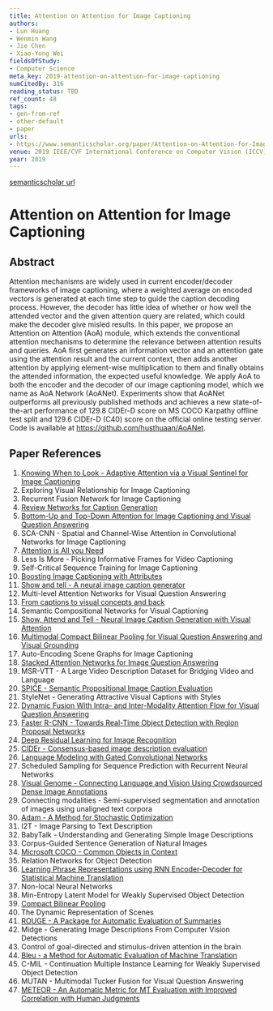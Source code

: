 ```yaml
---
title: Attention on Attention for Image Captioning
authors:
- Lun Huang
- Wenmin Wang
- Jie Chen
- Xiao-Yong Wei
fieldsOfStudy:
- Computer Science
meta_key: 2019-attention-on-attention-for-image-captioning
numCitedBy: 316
reading_status: TBD
ref_count: 48
tags:
- gen-from-ref
- other-default
- paper
urls:
- https://www.semanticscholar.org/paper/Attention-on-Attention-for-Image-Captioning-Huang-Wang/4c163d4942117179d3e97182e1b280027d7d60a9?sort=total-citations
venue: 2019 IEEE/CVF International Conference on Computer Vision (ICCV)
year: 2019
---
```


[semanticscholar url](https://www.semanticscholar.org/paper/Attention-on-Attention-for-Image-Captioning-Huang-Wang/4c163d4942117179d3e97182e1b280027d7d60a9?sort=total-citations)

# Attention on Attention for Image Captioning

## Abstract

Attention mechanisms are widely used in current encoder/decoder frameworks of image captioning, where a weighted average on encoded vectors is generated at each time step to guide the caption decoding process. However, the decoder has little idea of whether or how well the attended vector and the given attention query are related, which could make the decoder give misled results. In this paper, we propose an Attention on Attention (AoA) module, which extends the conventional attention mechanisms to determine the relevance between attention results and queries. AoA first generates an information vector and an attention gate using the attention result and the current context, then adds another attention by applying element-wise multiplication to them and finally obtains the attended information, the expected useful knowledge. We apply AoA to both the encoder and the decoder of our image captioning model, which we name as AoA Network (AoANet). Experiments show that AoANet outperforms all previously published methods and achieves a new state-of-the-art performance of 129.8 CIDEr-D score on MS COCO Karpathy offline test split and 129.6 CIDEr-D (C40) score on the official online testing server. Code is available at https://github.com/husthuaan/AoANet.

## Paper References

1. [Knowing When to Look - Adaptive Attention via a Visual Sentinel for Image Captioning](2017-knowing-when-to-look-adaptive-attention-via-a-visual-sentinel-for-image-captioning)
2. Exploring Visual Relationship for Image Captioning
3. Recurrent Fusion Network for Image Captioning
4. [Review Networks for Caption Generation](2016-review-networks-for-caption-generation)
5. [Bottom-Up and Top-Down Attention for Image Captioning and Visual Question Answering](2018-bottom-up-and-top-down-attention-for-image-captioning-and-visual-question-answering)
6. SCA-CNN - Spatial and Channel-Wise Attention in Convolutional Networks for Image Captioning
7. [Attention is All you Need](2017-transformer.md)
8. Less Is More - Picking Informative Frames for Video Captioning
9. Self-Critical Sequence Training for Image Captioning
10. [Boosting Image Captioning with Attributes](2017-boosting-image-captioning-with-attributes)
11. [Show and tell - A neural image caption generator](2015-show-and-tell-a-neural-image-caption-generator)
12. Multi-level Attention Networks for Visual Question Answering
13. [From captions to visual concepts and back](2015-from-captions-to-visual-concepts-and-back)
14. Semantic Compositional Networks for Visual Captioning
15. [Show, Attend and Tell - Neural Image Caption Generation with Visual Attention](2015-show-attend-and-tell-neural-image-caption-generation-with-visual-attention)
16. [Multimodal Compact Bilinear Pooling for Visual Question Answering and Visual Grounding](2016-multimodal-compact-bilinear-pooling-for-visual-question-answering-and-visual-grounding)
17. Auto-Encoding Scene Graphs for Image Captioning
18. [Stacked Attention Networks for Image Question Answering](2016-stacked-attention-networks-for-image-question-answering)
19. MSR-VTT - A Large Video Description Dataset for Bridging Video and Language
20. [SPICE - Semantic Propositional Image Caption Evaluation](2016-spice-semantic-propositional-image-caption-evaluation)
21. StyleNet - Generating Attractive Visual Captions with Styles
22. [Dynamic Fusion With Intra- and Inter-Modality Attention Flow for Visual Question Answering](2019-dynamic-fusion-with-intra-and-inter-modality-attention-flow-for-visual-question-answering)
23. [Faster R-CNN - Towards Real-Time Object Detection with Region Proposal Networks](2015-faster-r-cnn.md)
24. [Deep Residual Learning for Image Recognition](2015-resnet.md)
25. [CIDEr - Consensus-based image description evaluation](2015-cider-consensus-based-image-description-evaluation)
26. [Language Modeling with Gated Convolutional Networks](2017-language-modeling-with-gated-convolutional-networks)
27. Scheduled Sampling for Sequence Prediction with Recurrent Neural Networks
28. [Visual Genome - Connecting Language and Vision Using Crowdsourced Dense Image Annotations](2016-visual-genome-connecting-language-and-vision-using-crowdsourced-dense-image-annotations)
29. Connecting modalities - Semi-supervised segmentation and annotation of images using unaligned text corpora
30. [Adam - A Method for Stochastic Optimization](2015-adam-a-method-for-stochastic-optimization)
31. I2T - Image Parsing to Text Description
32. BabyTalk - Understanding and Generating Simple Image Descriptions
33. Corpus-Guided Sentence Generation of Natural Images
34. [Microsoft COCO - Common Objects in Context](2014-microsoft-coco-common-objects-in-context)
35. Relation Networks for Object Detection
36. [Learning Phrase Representations using RNN Encoder-Decoder for Statistical Machine Translation](2014-learning-phrase-representations-using-rnn-encoder-decoder-for-statistical-machine-translation)
37. Non-local Neural Networks
38. Min-Entropy Latent Model for Weakly Supervised Object Detection
39. [Compact Bilinear Pooling](2016-compact-bilinear-pooling)
40. The Dynamic Representation of Scenes
41. [ROUGE - A Package for Automatic Evaluation of Summaries](2004-rouge-a-package-for-automatic-evaluation-of-summaries)
42. Midge - Generating Image Descriptions From Computer Vision Detections
43. Control of goal-directed and stimulus-driven attention in the brain
44. [Bleu - a Method for Automatic Evaluation of Machine Translation](2002-bleu-a-method-for-automatic-evaluation-of-machine-translation)
45. C-MIL - Continuation Multiple Instance Learning for Weakly Supervised Object Detection
46. MUTAN - Multimodal Tucker Fusion for Visual Question Answering
47. [METEOR - An Automatic Metric for MT Evaluation with Improved Correlation with Human Judgments](2005-meteor-an-automatic-metric-for-mt-evaluation-with-improved-correlation-with-human-judgments)
